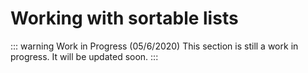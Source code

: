 # Working with sortable lists

::: warning Work in Progress (05/6/2020)
This section is still a work in progress. It will be updated soon.
:::
